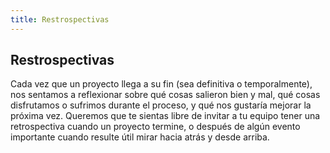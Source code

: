```yaml
---
title: Restrospectivas
---
```

## Restrospectivas

Cada vez que un proyecto llega a su fin (sea definitiva o temporalmente), nos sentamos a reflexionar sobre qué cosas salieron bien y mal, qué cosas disfrutamos o sufrimos durante el proceso, y qué nos gustaría mejorar la próxima vez. Queremos que te sientas libre de invitar a tu equipo tener una retrospectiva cuando un proyecto termine, o después de algún evento importante cuando resulte útil mirar hacia atrás y desde arriba.
